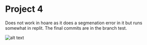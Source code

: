# Project 4

Does not work in hoare as it does a segmenation error in it but runs somewhat in replit.
The final commits are in the branch test.

![alt text](https://i.imgur.com/YJTgxSK.png)
